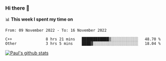 ### Hi there 👋

📊 **This week I spent my time on**
<!--START_SECTION:waka-->

```text
From: 09 November 2022 - To: 16 November 2022

C++               8 hrs 21 mins   ████████████▒░░░░░░░░░░░░   48.70 %
Other             3 hrs 5 mins    ████▓░░░░░░░░░░░░░░░░░░░░   18.04 %
```

<!--END_SECTION:waka-->


[![Paul's github stats](https://github-readme-stats.vercel.app/api?username=mickeyouyou&theme=dracula&show_icons=true)](https://github.com/anuraghazra/github-readme-stats)
